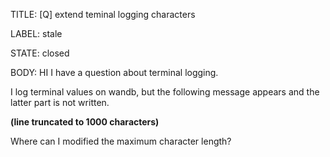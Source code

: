 TITLE:
[Q] extend teminal logging characters

LABEL:
stale

STATE:
closed

BODY:
HI I have a question about terminal logging.

I log terminal values on wandb, but the following message appears and the latter part is not written.

**(line truncated to 1000 characters)**

Where can I modified the maximum character length?

